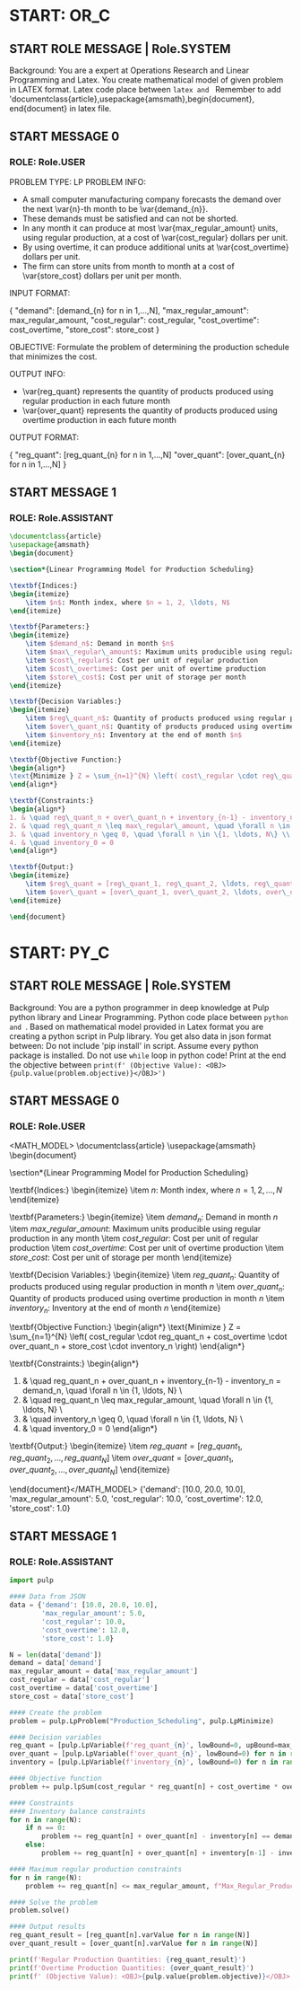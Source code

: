 # START: OR_C 
## START ROLE MESSAGE | Role.SYSTEM 
Background: You are a expert at Operations Research and Linear Programming and Latex. You create mathematical model of given problem in LATEX format. Latex code place between ```latex and ``` Remember to add 'documentclass{article},usepackage{amsmath},begin{document}, end{document} in latex file. 
## START MESSAGE 0 
### ROLE: Role.USER
<DESCRIPTION>
PROBLEM TYPE: LP
PROBLEM INFO:

- A small computer manufacturing company forecasts the demand over the next \var{n}-th month to be \var{demand_{n}}.
- These demands must be satisfied and can not be shorted.
- In any month it can produce at most \var{max_regular_amount} units, using regular production, at a cost of \var{cost_regular} dollars per unit. 
- By using overtime, it can produce additional units at \var{cost_overtime} dollars per unit. 
- The firm can store units from month to month at a cost of \var{store_cost} dollars per unit per month. 

INPUT FORMAT:

{
	"demand": [demand_{n} for n in 1,...,N],
	"max_regular_amount": max_regular_amount,
	"cost_regular": cost_regular,
	"cost_overtime": cost_overtime,
	"store_cost": store_cost
}


OBJECTIVE: Formulate the problem of determining the production schedule that minimizes the cost.

OUTPUT INFO:

- \var{reg_quant} represents the quantity of products produced using regular production in each future month
- \var{over_quant} represents the quantity of products produced using overtime production in each future month

OUTPUT FORMAT:

{
	"reg_quant": [reg_quant_{n} for n in 1,...,N]
	"over_quant": [over_quant_{n} for n in 1,...,N]
}
</DESCRIPTION>


## START MESSAGE 1 
### ROLE: Role.ASSISTANT
```latex
\documentclass{article}
\usepackage{amsmath}
\begin{document}

\section*{Linear Programming Model for Production Scheduling}

\textbf{Indices:}
\begin{itemize}
    \item $n$: Month index, where $n = 1, 2, \ldots, N$
\end{itemize}

\textbf{Parameters:}
\begin{itemize}
    \item $demand_n$: Demand in month $n$
    \item $max\_regular\_amount$: Maximum units producible using regular production in any month
    \item $cost\_regular$: Cost per unit of regular production
    \item $cost\_overtime$: Cost per unit of overtime production
    \item $store\_cost$: Cost per unit of storage per month
\end{itemize}

\textbf{Decision Variables:}
\begin{itemize}
    \item $reg\_quant_n$: Quantity of products produced using regular production in month $n$
    \item $over\_quant_n$: Quantity of products produced using overtime production in month $n$
    \item $inventory_n$: Inventory at the end of month $n$
\end{itemize}

\textbf{Objective Function:}
\begin{align*}
\text{Minimize } Z = \sum_{n=1}^{N} \left( cost\_regular \cdot reg\_quant_n + cost\_overtime \cdot over\_quant_n + store\_cost \cdot inventory_n \right)
\end{align*}

\textbf{Constraints:}
\begin{align*}
1. & \quad reg\_quant_n + over\_quant_n + inventory_{n-1} - inventory_n = demand_n, \quad \forall n \in \{1, \ldots, N\} \\
2. & \quad reg\_quant_n \leq max\_regular\_amount, \quad \forall n \in \{1, \ldots, N\} \\
3. & \quad inventory_n \geq 0, \quad \forall n \in \{1, \ldots, N\} \\
4. & \quad inventory_0 = 0
\end{align*}

\textbf{Output:}
\begin{itemize}
    \item $reg\_quant = [reg\_quant_1, reg\_quant_2, \ldots, reg\_quant_N]$
    \item $over\_quant = [over\_quant_1, over\_quant_2, \ldots, over\_quant_N]$
\end{itemize}

\end{document}
```

# START: PY_C 
## START ROLE MESSAGE | Role.SYSTEM 
Background: You are a python programmer in deep knowledge at Pulp python library and Linear Programming. Python code place between ```python and ```. Based on mathematical model provided in Latex format you are creating a python script in Pulp library. You get also data in json format between: <DATA></DATA> Do not include 'pip install' in script. Assume every python package is installed. Do not use `while` loop in python code! Print at the end the objective between <OBJ></OBJ> `print(f' (Objective Value): <OBJ>{pulp.value(problem.objective)}</OBJ>')` 
## START MESSAGE 0 
### ROLE: Role.USER
<MATH_MODEL>
\documentclass{article}
\usepackage{amsmath}
\begin{document}

\section*{Linear Programming Model for Production Scheduling}

\textbf{Indices:}
\begin{itemize}
    \item $n$: Month index, where $n = 1, 2, \ldots, N$
\end{itemize}

\textbf{Parameters:}
\begin{itemize}
    \item $demand_n$: Demand in month $n$
    \item $max\_regular\_amount$: Maximum units producible using regular production in any month
    \item $cost\_regular$: Cost per unit of regular production
    \item $cost\_overtime$: Cost per unit of overtime production
    \item $store\_cost$: Cost per unit of storage per month
\end{itemize}

\textbf{Decision Variables:}
\begin{itemize}
    \item $reg\_quant_n$: Quantity of products produced using regular production in month $n$
    \item $over\_quant_n$: Quantity of products produced using overtime production in month $n$
    \item $inventory_n$: Inventory at the end of month $n$
\end{itemize}

\textbf{Objective Function:}
\begin{align*}
\text{Minimize } Z = \sum_{n=1}^{N} \left( cost\_regular \cdot reg\_quant_n + cost\_overtime \cdot over\_quant_n + store\_cost \cdot inventory_n \right)
\end{align*}

\textbf{Constraints:}
\begin{align*}
1. & \quad reg\_quant_n + over\_quant_n + inventory_{n-1} - inventory_n = demand_n, \quad \forall n \in \{1, \ldots, N\} \\
2. & \quad reg\_quant_n \leq max\_regular\_amount, \quad \forall n \in \{1, \ldots, N\} \\
3. & \quad inventory_n \geq 0, \quad \forall n \in \{1, \ldots, N\} \\
4. & \quad inventory_0 = 0
\end{align*}

\textbf{Output:}
\begin{itemize}
    \item $reg\_quant = [reg\_quant_1, reg\_quant_2, \ldots, reg\_quant_N]$
    \item $over\_quant = [over\_quant_1, over\_quant_2, \ldots, over\_quant_N]$
\end{itemize}

\end{document}</MATH_MODEL>
<DATA>
{'demand': [10.0, 20.0, 10.0], 'max_regular_amount': 5.0, 'cost_regular': 10.0, 'cost_overtime': 12.0, 'store_cost': 1.0}</DATA>


## START MESSAGE 1 
### ROLE: Role.ASSISTANT
```python
import pulp

#### Data from JSON
data = {'demand': [10.0, 20.0, 10.0], 
        'max_regular_amount': 5.0, 
        'cost_regular': 10.0, 
        'cost_overtime': 12.0, 
        'store_cost': 1.0}

N = len(data['demand'])
demand = data['demand']
max_regular_amount = data['max_regular_amount']
cost_regular = data['cost_regular']
cost_overtime = data['cost_overtime']
store_cost = data['store_cost']

#### Create the problem
problem = pulp.LpProblem("Production_Scheduling", pulp.LpMinimize)

#### Decision variables
reg_quant = [pulp.LpVariable(f'reg_quant_{n}', lowBound=0, upBound=max_regular_amount) for n in range(N)]
over_quant = [pulp.LpVariable(f'over_quant_{n}', lowBound=0) for n in range(N)]
inventory = [pulp.LpVariable(f'inventory_{n}', lowBound=0) for n in range(N)]

#### Objective function
problem += pulp.lpSum(cost_regular * reg_quant[n] + cost_overtime * over_quant[n] + store_cost * inventory[n] for n in range(N))

#### Constraints
#### Inventory balance constraints
for n in range(N):
    if n == 0:
        problem += reg_quant[n] + over_quant[n] - inventory[n] == demand[n], f"Demand_Constraint_{n}"
    else:
        problem += reg_quant[n] + over_quant[n] + inventory[n-1] - inventory[n] == demand[n], f"Demand_Constraint_{n}"

#### Maximum regular production constraints
for n in range(N):
    problem += reg_quant[n] <= max_regular_amount, f"Max_Regular_Production_{n}"

#### Solve the problem
problem.solve()

#### Output results
reg_quant_result = [reg_quant[n].varValue for n in range(N)]
over_quant_result = [over_quant[n].varValue for n in range(N)]

print(f'Regular Production Quantities: {reg_quant_result}')
print(f'Overtime Production Quantities: {over_quant_result}')
print(f' (Objective Value): <OBJ>{pulp.value(problem.objective)}</OBJ>')
```

